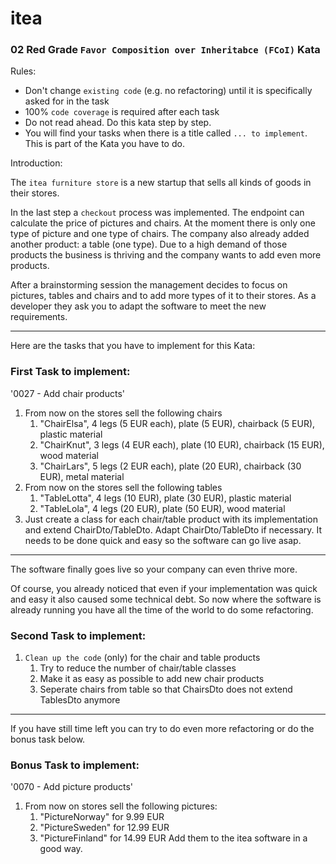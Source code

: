 # itea
### 02 Red Grade `Favor Composition over Inheritabce (FCoI)` Kata

Rules:

* Don't change `existing code` (e.g. no refactoring) until it is specifically asked for in the task
* 100% `code coverage` is required after each task
* Do not read ahead. Do this kata step by step.
* You will find your tasks when there is a title called `... to implement`. This is part of the Kata you have to do.


Introduction:

The `itea furniture store` is a new startup that sells all kinds of goods in their stores.

In the last step a `checkout` process was implemented. The endpoint can calculate the price of pictures
and chairs. At the moment there is only one type of picture and one type of chairs. The company also already added another
product: a table (one type). Due to a high demand of those products the business is thriving and the company 
wants to add even more products.

After a brainstorming session the management decides to focus on pictures, tables and chairs and to add more types of it to their
stores. As a developer they ask you to adapt the software to meet the new requirements.

-----
Here are the tasks that you have to implement for this Kata:

### First Task to implement:

'0027 - Add chair products'
   1. From now on the stores sell the following chairs
      1. "ChairElsa", 4 legs (5 EUR each), plate (5 EUR), chairback (5 EUR), plastic material
      2. "ChairKnut", 3 legs (4 EUR each), plate (10 EUR), chairback (15 EUR), wood material
      3. "ChairLars", 5 legs (2 EUR each), plate (20 EUR), chairback (30 EUR), metal material
   2. From now on the stores sell the following tables
      1. "TableLotta", 4 legs (10 EUR), plate (30 EUR), plastic material
      2. "TableLola", 4 legs (20 EUR), plate (50 EUR), wood material
   3. Just create a class for each chair/table product with its implementation and extend ChairDto/TableDto. Adapt ChairDto/TableDto if necessary. It needs to be done quick and easy so the software can go live asap.

---

The software finally goes live so your company can even thrive more.

Of course, you already noticed that even if your implementation was quick and easy it also caused some technical debt.
So now where the software is already running you have all the time of the world to do some refactoring.

### Second Task to implement:

1. `Clean up the code` (only) for the chair and table products
   1. Try to reduce the number of chair/table classes
   2. Make it as easy as possible to add new chair products
   3. Seperate chairs from table so that ChairsDto does not extend TablesDto anymore

---

If you have still time left you can try to do even more refactoring or do the bonus task below.

### Bonus Task to implement:

'0070 - Add picture products'
1. From now on stores sell the following pictures:
    1. "PictureNorway" for 9.99 EUR
    2. "PictureSweden" for 12.99 EUR
    3. "PictureFinland" for 14.99 EUR
Add them to the itea software in a good way.
